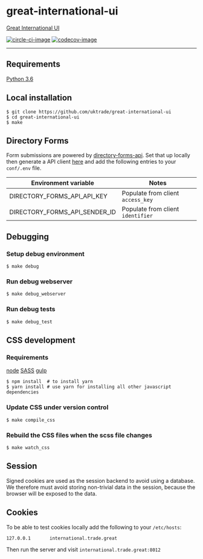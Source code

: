 # great-international-ui
[Great International UI](https://www.directory.exportingisgreat.gov.uk/)

[![circle-ci-image]][circle-ci]
[![codecov-image]][codecov]

---

## Requirements

[Python 3.6](https://www.python.org/downloads/release/python-360/)

## Local installation

    $ git clone https://github.com/uktrade/great-international-ui
    $ cd great-international-ui
    $ make

## Directory Forms

Form submissions are powered by [directory-forms-api](https://github.com/uktrade/directory-forms-api). Set that up locally then generate a API client [here](http://forms.trade.great:8011/admin/client/client/) and add the following entries to your `conf/.env` file.

| Environment variable                                  | Notes                             |
| ----------------------------------------------------- | --------------------------------- |
| DIRECTORY_FORMS_API_API_KEY                           | Populate from client `access_key` |
| DIRECTORY_FORMS_API_SENDER_ID                         | Populate from client `identifier` |

## Debugging

### Setup debug environment

    $ make debug

### Run debug webserver

    $ make debug_webserver

### Run debug tests

    $ make debug_test

## CSS development

### Requirements
[node](https://nodejs.org/en/download/)
[SASS](http://sass-lang.com/)
[gulp](https://gulpjs.com/)

	$ npm install  # to install yarn
	$ yarn install # use yarn for installing all other javascript dependencies

### Update CSS under version control

	$ make compile_css

### Rebuild the CSS files when the scss file changes

	$ make watch_css

## Session

Signed cookies are used as the session backend to avoid using a database. We therefore must avoid storing non-trivial data in the session, because the browser will be exposed to the data.

## Cookies

To be able to test cookies locally add the following to your `/etc/hosts`:

```
127.0.0.1       international.trade.great
```

Then run the server and visit `international.trade.great:8012`


[circle-ci-image]: https://circleci.com/gh/uktrade/great-international-ui/tree/master.svg?style=svg
[circle-ci]: https://circleci.com/gh/uktrade/great-international/tree/master

[codecov-image]: https://codecov.io/gh/uktrade/great-international-ui/branch/master/graph/badge.svg
[codecov]: https://codecov.io/gh/uktrade/great-international-ui
